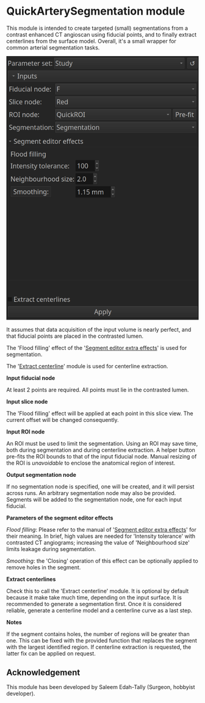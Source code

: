 # QuickArterySegmentation module

This module is intended to create targeted (small) segmentations from a contrast enhanced CT angioscan using fiducial points, and to finally extract centerlines from the surface model. Overall, it's a small wrapper for common arterial segmentation tasks.

![Texte alternatif](QuickArterySegmentation_1.png)

It assumes that data acquisition of the input volume is nearly perfect, and that fiducial points are placed in the contrasted lumen.

The 'Flood filling' effect of the '[Segment editor extra effects](https://github.com/lassoan/SlicerSegmentEditorExtraEffects)' is used for segmentation.

The '[Extract centerline](https://github.com/vmtk/SlicerExtension-VMTK/tree/master/ExtractCenterline/)' module is used for centerline extraction.

**Input fiducial node**

At least 2 points are required. All points must lie in the contrasted lumen.

**Input slice node**

The 'Flood filling' effect will be applied at each point in this slice view. The current offset will be changed consequently.

**Input ROI node**

An ROI must be used to limit the segmentation. Using an ROI may save time, both during segmentation and during centerline extraction. A helper button pre-fits the ROI bounds to that of the input fiducial node. Manual resizing of the ROI is *unavoidable* to enclose the anatomical region of interest.

**Output segmentation node**

If no segmentation node is specified, one will be created, and it will persist across runs. An arbitrary segmentation node may also be provided. Segments will be added to the segmentation node, one for each input fiducial.

**Parameters of the segment editor effects**

*Flood filling*: Please refer to the manual of '[Segment editor extra effects](https://github.com/lassoan/SlicerSegmentEditorExtraEffects)' for their meaning. In brief, high values are needed for 'Intensity tolerance' with contrasted CT angiograms; increasing the value of 'Neighbourhood size' limits leakage during segmentation.

*Smoothing*: the 'Closing' operation of this effect can be optionally applied to remove holes in the segment.

**Extract centerlines**

Check this to call the 'Extract centerline' module. It is optional by default because it make take much time, depending on the input surface. It is recommended to generate a segmentation first. Once it is considered reliable, generate a centerline model and a centerline curve as a last step.

**Notes**

If the segment contains holes, the number of regions will be greater than one. This can be fixed with the provided function that replaces the segment with the largest identified region. If centerline extraction is requested, the latter fix can be applied on request.

## Acknowledgement

This module has been developed by Saleem Edah-Tally (Surgeon, hobbyist developer).





